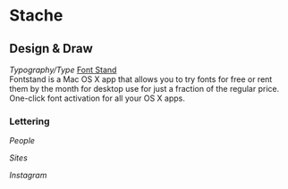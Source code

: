 # Stache

## Design & Draw

*Typography/Type*
[ Font Stand ](https://fontstand.com/)  
Fontstand is a Mac OS X app that allows you to try fonts for free or rent them by the month for desktop use for just a fraction of the regular price. One-click font activation for all your OS X apps.

### Lettering

*People*

*Sites*

*Instagram*